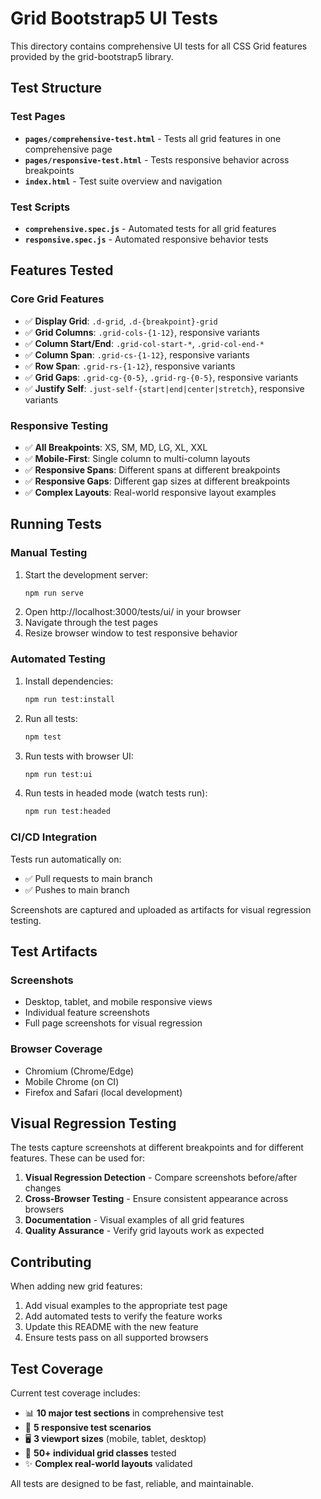 # Grid Bootstrap5 UI Tests

This directory contains comprehensive UI tests for all CSS Grid features provided by the grid-bootstrap5 library.

## Test Structure

### Test Pages
- **`pages/comprehensive-test.html`** - Tests all grid features in one comprehensive page
- **`pages/responsive-test.html`** - Tests responsive behavior across breakpoints
- **`index.html`** - Test suite overview and navigation

### Test Scripts
- **`comprehensive.spec.js`** - Automated tests for all grid features
- **`responsive.spec.js`** - Automated responsive behavior tests

## Features Tested

### Core Grid Features
- ✅ **Display Grid**: `.d-grid`, `.d-{breakpoint}-grid`
- ✅ **Grid Columns**: `.grid-cols-{1-12}`, responsive variants
- ✅ **Column Start/End**: `.grid-col-start-*`, `.grid-col-end-*`
- ✅ **Column Span**: `.grid-cs-{1-12}`, responsive variants
- ✅ **Row Span**: `.grid-rs-{1-12}`, responsive variants
- ✅ **Grid Gaps**: `.grid-cg-{0-5}`, `.grid-rg-{0-5}`, responsive variants
- ✅ **Justify Self**: `.just-self-{start|end|center|stretch}`, responsive variants

### Responsive Testing
- ✅ **All Breakpoints**: XS, SM, MD, LG, XL, XXL
- ✅ **Mobile-First**: Single column to multi-column layouts
- ✅ **Responsive Spans**: Different spans at different breakpoints
- ✅ **Responsive Gaps**: Different gap sizes at different breakpoints
- ✅ **Complex Layouts**: Real-world responsive layout examples

## Running Tests

### Manual Testing
1. Start the development server:
   ```bash
   npm run serve
   ```
2. Open http://localhost:3000/tests/ui/ in your browser
3. Navigate through the test pages
4. Resize browser window to test responsive behavior

### Automated Testing
1. Install dependencies:
   ```bash
   npm run test:install
   ```

2. Run all tests:
   ```bash
   npm test
   ```

3. Run tests with browser UI:
   ```bash
   npm run test:ui
   ```

4. Run tests in headed mode (watch tests run):
   ```bash
   npm run test:headed
   ```

### CI/CD Integration
Tests run automatically on:
- ✅ Pull requests to main branch
- ✅ Pushes to main branch

Screenshots are captured and uploaded as artifacts for visual regression testing.

## Test Artifacts

### Screenshots
- Desktop, tablet, and mobile responsive views
- Individual feature screenshots
- Full page screenshots for visual regression

### Browser Coverage
- Chromium (Chrome/Edge)
- Mobile Chrome (on CI)
- Firefox and Safari (local development)

## Visual Regression Testing

The tests capture screenshots at different breakpoints and for different features. These can be used for:

1. **Visual Regression Detection** - Compare screenshots before/after changes
2. **Cross-Browser Testing** - Ensure consistent appearance across browsers
3. **Documentation** - Visual examples of all grid features
4. **Quality Assurance** - Verify grid layouts work as expected

## Contributing

When adding new grid features:

1. Add visual examples to the appropriate test page
2. Add automated tests to verify the feature works
3. Update this README with the new feature
4. Ensure tests pass on all supported browsers

## Test Coverage

Current test coverage includes:
- 📊 **10 major test sections** in comprehensive test
- 📱 **5 responsive test scenarios** 
- 🖥️ **3 viewport sizes** (mobile, tablet, desktop)
- 🎯 **50+ individual grid classes** tested
- ✨ **Complex real-world layouts** validated

All tests are designed to be fast, reliable, and maintainable.